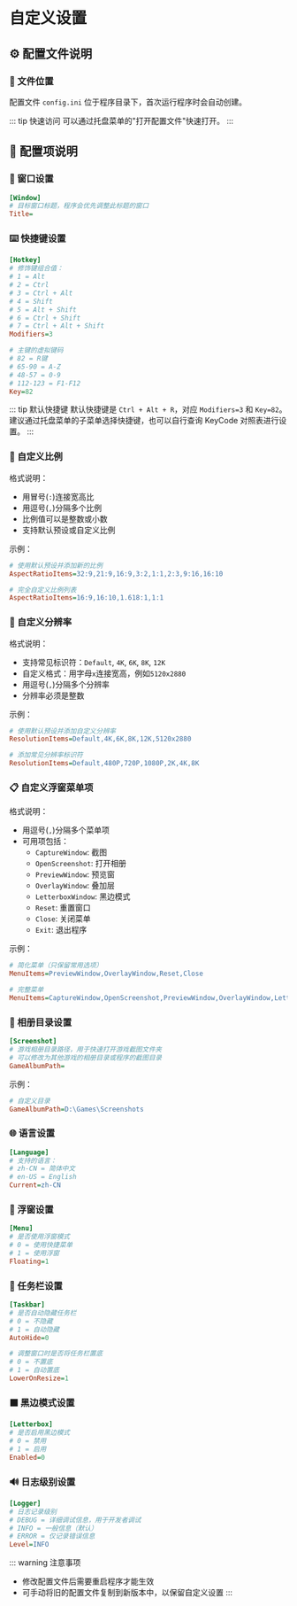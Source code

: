 # 自定义设置

## ⚙️ 配置文件说明

### 📂 文件位置

配置文件 `config.ini` 位于程序目录下，首次运行程序时会自动创建。

::: tip 快速访问
可以通过托盘菜单的"打开配置文件"快速打开。
:::

## 🔧 配置项说明

### 🎯 窗口设置

```ini
[Window]
# 目标窗口标题，程序会优先调整此标题的窗口
Title=
```

### ⌨️ 快捷键设置

```ini
[Hotkey]
# 修饰键组合值：
# 1 = Alt
# 2 = Ctrl
# 3 = Ctrl + Alt
# 4 = Shift
# 5 = Alt + Shift
# 6 = Ctrl + Shift
# 7 = Ctrl + Alt + Shift
Modifiers=3

# 主键的虚拟键码
# 82 = R键
# 65-90 = A-Z
# 48-57 = 0-9
# 112-123 = F1-F12
Key=82
```

::: tip 默认快捷键
默认快捷键是 `Ctrl + Alt + R`，对应 `Modifiers=3` 和 `Key=82`。
建议通过托盘菜单的子菜单选择快捷键，也可以自行查询 KeyCode 对照表进行设置。
:::

### 📐 自定义比例

格式说明：
- 用冒号(`:`)连接宽高比
- 用逗号(`,`)分隔多个比例
- 比例值可以是整数或小数
- 支持默认预设或自定义比例

示例：
```ini
# 使用默认预设并添加新的比例
AspectRatioItems=32:9,21:9,16:9,3:2,1:1,2:3,9:16,16:10

# 完全自定义比例列表
AspectRatioItems=16:9,16:10,1.618:1,1:1
```

### 📏 自定义分辨率

格式说明：
- 支持常见标识符：`Default`, `4K`, `6K`, `8K`, `12K`
- 自定义格式：用字母`x`连接宽高，例如`5120x2880`
- 用逗号(`,`)分隔多个分辨率
- 分辨率必须是整数

示例：
```ini
# 使用默认预设并添加自定义分辨率
ResolutionItems=Default,4K,6K,8K,12K,5120x2880

# 添加常见分辨率标识符
ResolutionItems=Default,480P,720P,1080P,2K,4K,8K
```

### 📋 自定义浮窗菜单项

格式说明：
- 用逗号(`,`)分隔多个菜单项
- 可用项包括：
  - `CaptureWindow`: 截图
  - `OpenScreenshot`: 打开相册
  - `PreviewWindow`: 预览窗
  - `OverlayWindow`: 叠加层
  - `LetterboxWindow`: 黑边模式
  - `Reset`: 重置窗口
  - `Close`: 关闭菜单
  - `Exit`: 退出程序

示例：
```ini
# 简化菜单（只保留常用选项）
MenuItems=PreviewWindow,OverlayWindow,Reset,Close

# 完整菜单
MenuItems=CaptureWindow,OpenScreenshot,PreviewWindow,OverlayWindow,LetterboxWindow,Reset,Close,Exit
```

### 📸 相册目录设置

```ini
[Screenshot]
# 游戏相册目录路径，用于快速打开游戏截图文件夹
# 可以修改为其他游戏的相册目录或程序的截图目录
GameAlbumPath=
```

示例：
```ini
# 自定义目录
GameAlbumPath=D:\Games\Screenshots
```

### 🌐 语言设置

```ini
[Language]
# 支持的语言：
# zh-CN = 简体中文
# en-US = English
Current=zh-CN
```

### 🎯 浮窗设置

```ini
[Menu]
# 是否使用浮窗模式
# 0 = 使用快捷菜单
# 1 = 使用浮窗
Floating=1
```

### 🔽 任务栏设置

```ini
[Taskbar]
# 是否自动隐藏任务栏
# 0 = 不隐藏
# 1 = 自动隐藏
AutoHide=0

# 调整窗口时是否将任务栏置底
# 0 = 不置底
# 1 = 自动置底
LowerOnResize=1
```

### ⬛ 黑边模式设置

```ini
[Letterbox]
# 是否启用黑边模式
# 0 = 禁用
# 1 = 启用
Enabled=0
```

### 🔊 日志级别设置

```ini
[Logger]
# 日志记录级别
# DEBUG = 详细调试信息，用于开发者调试
# INFO = 一般信息（默认）
# ERROR = 仅记录错误信息
Level=INFO
```

::: warning 注意事项
- 修改配置文件后需要重启程序才能生效
- 可手动将旧的配置文件复制到新版本中，以保留自定义设置
:::